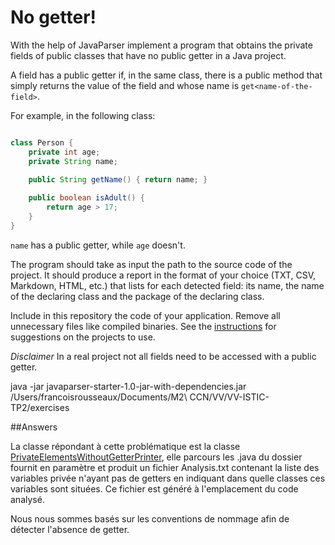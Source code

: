 # No getter!

With the help of JavaParser implement a program that obtains the private fields of public classes that have no public getter in a Java project. 

A field has a public getter if, in the same class, there is a public method that simply returns the value of the field and whose name is `get<name-of-the-field>`.

For example, in the following class:

```Java

class Person {
    private int age;
    private String name;
    
    public String getName() { return name; }

    public boolean isAdult() {
        return age > 17;
    }
}
```

`name` has a public getter, while `age` doesn't.

The program should take as input the path to the source code of the project. It should produce a report in the format of your choice (TXT, CSV, Markdown, HTML, etc.) that lists for each detected field: its name, the name of the declaring class and the package of the declaring class.

Include in this repository the code of your application. Remove all unnecessary files like compiled binaries. See the [instructions](../sujet.md) for suggestions on the projects to use.

*Disclaimer* In a real project not all fields need to be accessed with a public getter.

java -jar javaparser-starter-1.0-jar-with-dependencies.jar /Users/francoisrousseaux/Documents/M2\ CCN/VV/VV-ISTIC-TP2/exercises

##Answers 

La classe répondant à cette problématique est la classe [PrivateElementsWithoutGetterPrinter](../code/javaparser-starter/src/main/java/fr/istic/vv/PrivateElementsWithoutGetterPrinter.java), elle parcours les .java du 
dossier fournit en paramètre et produit un fichier <folderName>Analysis.txt contenant la liste des variables privée n'ayant pas de getters
en indiquant dans quelle classes ces variables sont situées. Ce fichier est généré à l'emplacement du code analysé. 

Nous nous sommes basés sur les conventions de nommage afin de détecter l'absence de getter.